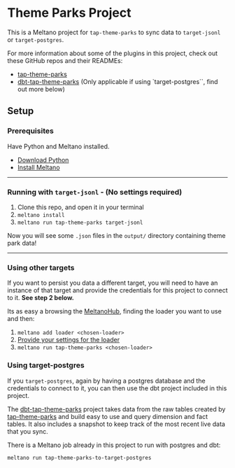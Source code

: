 # Theme Parks Project

This is a Meltano project for `tap-theme-parks` to sync data to `target-jsonl` or `target-postgres`.

For more information about some of the plugins in this project, check out these GitHub repos and their READMEs:
- [tap-theme-parks](https://github.com/DanielPDWalker/tap-theme-parks)
- [dbt-tap-theme-parks](https://github.com/DanielPDWalker/dbt-tap-theme-parks) (Only applicable if using `target-postgres``, find out more below)

## Setup

### Prerequisites

Have Python and Meltano installed.

- [Download Python](https://www.python.org/downloads/)
- [Install Meltano](https://docs.meltano.com/getting-started/installation)

---

### Running with `target-jsonl` - (No settings required)

1. Clone this repo, and open it in your terminal
1. `meltano install`
1. `meltano run tap-theme-parks target-jsonl`

Now you will see some `.json` files in the `output/` directory containing theme park data!

---

### Using other targets

If you want to persist you data a different target, you will need to have an instance of that target and provide the credentials for this project to connect to it. **See step 2 below.**

Its as easy a browsing the [MeltanoHub](https://hub.meltano.com/), finding the loader you want to use and then:

1. `meltano add loader <chosen-loader>`
1. [Provide your settings for the loader](https://docs.meltano.com/guide/configuration)
1. `meltano run tap-theme-parks <chosen-loader>`

### Using target-postgres

If you `target-postgres`, again by having a postgres database and the credentials to connect to it, you can then use the dbt project included in this project. 

The [dbt-tap-theme-parks]() project takes data from the raw tables created by [tap-theme-parks]() and build easy to use and query dimension and fact tables. It also includes a snapshot to keep track of the most recent live data that you sync.

There is a Meltano job already in this project to run with postgres and dbt:

`meltano run tap-theme-parks-to-target-postgres`
 